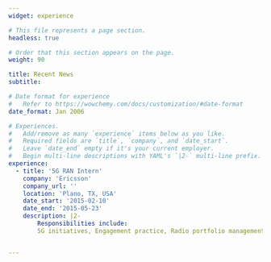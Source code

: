 ```yaml
---
widget: experience

# This file represents a page section.
headless: true

# Order that this section appears on the page.
weight: 90

title: Recent News
subtitle:

# Date format for experience
#   Refer to https://wowchemy.com/docs/customization/#date-format
date_format: Jan 2006

# Experiences.
#   Add/remove as many `experience` items below as you like.
#   Required fields are `title`, `company`, and `date_start`.
#   Leave `date_end` empty if it's your current employer.
#   Begin multi-line descriptions with YAML's `|2-` multi-line prefix.
experience:
  - title: '5G RAN Intern'
    company: 'Ericsson'
    company_url: ''
    location: 'Plano, TX, USA'
    date_start: '2015-02-10'
    date_end: '2015-05-23'
    description: |2-
        Responsibilities include:
        5G initiatives, Engagement practice, Radio portfolio management activities, Mobile broadband 


---
```

